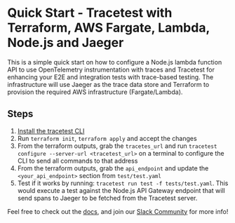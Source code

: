 # Quick Start - Tracetest with Terraform, AWS Fargate, Lambda, Node.js and Jaeger

<!-- > [Read the detailed recipe for setting up Jaeger with Tractest in our documentation.](https://docs.tracetest.io/examples-tutorials/recipes/running-tracetest-with-jaeger) -->

This is a simple quick start on how to configure a Node.js lambda function API to use OpenTelemetry instrumentation with traces and Tracetest for enhancing your E2E and integration tests with trace-based testing. The infrastructure will use Jaeger as the trace data store and Terraform to provision the required AWS infrastructure (Fargate/Lambda).

## Steps

1. [Install the tracetest CLI](https://github.com/kubeshop/tracetest/blob/main/docs/installing.md#cli-installation)
2. Run `terraform init`, `terraform apply` and accept the changes
3. From the terraform outputs, grab the `tracetes_url` and run `tracetest configure --server-url <tracetest_url>` on a terminal to configure the CLI to send all commands to that address
4. From the terraform outputs, grab the `api_endpoint` and update the `<your_api_endpoint>` section from `test/test.yaml`
5. Test if it works by running: `tracetest run test -f tests/test.yaml`. This would execute a test against the Node.js API Gateway endpoint that will send spans to Jaeger to be fetched from the Tracetest server.

Feel free to check out the [docs](https://docs.tracetest.io/), and join our [Slack Community](https://dub.sh/tracetest-community) for more info!
